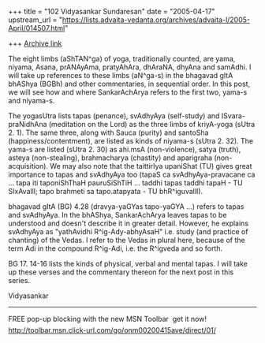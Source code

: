 +++
title = "102 Vidyasankar Sundaresan"
date = "2005-04-17"
upstream_url = "https://lists.advaita-vedanta.org/archives/advaita-l/2005-April/014507.html"

+++
[Archive link](https://lists.advaita-vedanta.org/archives/advaita-l/2005-April/014507.html)


The eight limbs (aShTAN^ga) of yoga, traditionally counted, are yama, 
niyama, Asana, prANAyAma, pratyAhAra, dhAraNA, dhyAna and samAdhi. I will 
take up references to these limbs (aN^ga-s) in the bhagavad gItA bhAShya 
(BGBh) and other commentaries, in sequential order. In this post, we will 
see how and where SankarAchArya refers to the first two, yama-s and 
niyama-s.

The yogasUtra lists tapas (penance), svAdhyAya (self-study) and 
ISvara-praNidhAna (meditation on the Lord) as the three limbs of kriyA-yoga 
(sUtra 2. 1). The same three, along with Sauca (purity) and santoSha 
(happiness/contentment), are listed as kinds of niyama-s (sUtra 2. 32). The 
yama-s are listed (sUtra 2. 30) as ahi.msA (non-violence), satya (truth), 
asteya (non-stealing), brahmacharya (chastity) and aparigraha 
(non-acquisition). We may also note that the taittirIya upaniShat (TU) gives 
great importance to tapas and svAdhyAya too (tapaS ca svAdhyAya-pravacane ca 
... tapa iti taponiShThaH pauruSiShTiH ... taddhi tapas taddhi tapaH - TU 
SIxAvallI; tapo brahmeti sa tapo.atapyata - TU bhR^iguvallI).

bhagavad gItA (BG) 4.28 (dravya-yaGYas tapo-yaGYA ...) refers to tapas and 
svAdhyAya. In the bhAShya, SankarAchArya leaves tapas to be understood and 
doesn't describe it in greater detail. However, he explains svAdhyAya as 
"yathAvidhi R^ig-Ady-abhyAsaH" i.e. study (and practice of chanting) of the 
Vedas. I refer to the Vedas in plural here, because of the term Adi in the 
compound R^ig-Adi, i.e. the R^igveda and so forth.

BG 17. 14-16 lists the kinds of physical, verbal and mental tapas. I will 
take up these verses and the commentary thereon for the next post in this 
series.

Vidyasankar

_________________________________________________________________
FREE pop-up blocking with the new MSN Toolbar  get it now! 
http://toolbar.msn.click-url.com/go/onm00200415ave/direct/01/


